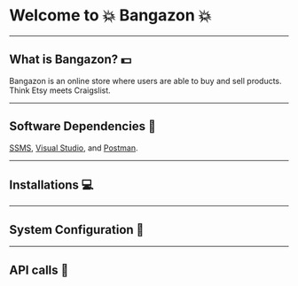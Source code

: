 # Welcome to :boom: Bangazon :boom:

----
## What is Bangazon? :dollar:
Bangazon is an online store where users are able to buy and sell products. Think Etsy meets Craigslist. 

----
## Software Dependencies :space_invader:


[SSMS](https://docs.microsoft.com/en-us/sql/ssms/download-sql-server-management-studio-ssms?view=sql-server-2017), 
[Visual Studio](https://visualstudio.microsoft.com/),
and [Postman](https://www.getpostman.com/).

---
## Installations :computer:

----
## System Configuration :file_folder:

----
## API calls :link: